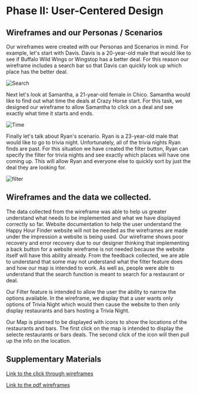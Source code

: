 # Phase II: User-Centered Design

## Wireframes and our Personas / Scenarios

Our wireframes were created with our Personas and Scenarios in mind. For example, let's start with Davis. Davis is a 20-year-old male that would like to see if Buffalo Wild Wings or Wingstop has a better deal. For this reason our wireframe includes a search bar so that Davis can quickly look up which place has the better deal.

![Search](https://user-images.githubusercontent.com/78045519/164998194-467048de-a27f-428f-8394-bbad79773c39.png)

Next let's look at Samantha, a 21-year-old female in Chico. Samantha would like to find out what time the deals at Crazy Horse start. For this task, we designed our wireframe to allow Samantha to click on a deal and see exactly what time it starts and ends.

![Time](https://user-images.githubusercontent.com/78045519/164998190-a936b4cb-1ade-4e5c-88f3-d682d4e9b189.png)

Finally let's talk about Ryan's scenario. Ryan is a 23-year-old male that would like to go to trivia night. Unfortunately, all of the trivia nights Ryan finds are past. For this situation we have created the filter button, Ryan can specify the filter for trivia nights and see exactly which places will have one coming up. This will allow Ryan and everyone else to quickly sort by just the deal they are looking for.

![filter](https://user-images.githubusercontent.com/78045519/164998182-4197b07b-698c-4ec1-856a-cd63ca93f673.jpg)

## Wireframes and the data we collected.

The data collected from the wireframe was able to help us greater understand what needs to be implemented and what we have displayed correctly so far. Website documentation to help the user understand the Happy Hour Finder website will not be needed as the wireframes are made under the impression a website is being used. Our wireframe shows poor recovery and error recovery due to our designer thinking that implementing a back button for a website wireframe is not needed because the website itself will have this ability already. From the feedback collected, we are able to understand that some may not understand what the filter feature does and how our map is intended to work. As well as, people were able to understand that the search function is meant to search for a restaurant or deal. 

Our Filter feature is intended to allow the user the ability to narrow the options available. In the wireframe, we display that a user wants only options of Trivia Night which would then cause the website to then only display restaurants and bars hosting a Trivia Night. 

Our Map is planned to be displayed with icons to show the locations of the restaurants and bars. The first click on the map is intended to display the selecte restaurants or bars deals. The second click of the icon will then pull up the info on the location. 


## Supplementary Materials

[Link to the click through wireframes](https://xd.adobe.com/view/e85dab4b-1196-47e5-98c8-8be5b6fc4946-bd0e/grid)

[Link to the pdf wireframes](https://github.com/UsabilityEngineering/Happy-Hour-Finder/files/8545924/wireframes_actions.pdf)

